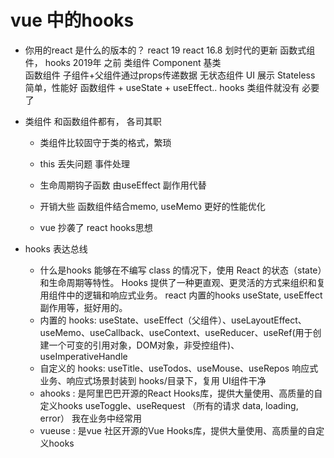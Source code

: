 # vue 中的hooks  
- 你用的react 是什么的版本的？
    react 19
    react 16.8 划时代的更新 函数式组件， hooks 2019年
    之前 类组件 Component 基类  
    函数组件 子组件+父组件通过props传递数据 无状态组件
    UI 展示 Stateless 简单，性能好 
    函数组件 + useState + useEffect.. hooks 类组件就没有
    必要了

- 类组件 
    和函数组件都有， 各司其职
    - 类组件比较固守于类的格式，繁琐 
    - this 丢失问题 事件处理
    - 生命周期钩子函数 由useEffect 副作用代替
    - 开销大些 函数组件结合memo, useMemo 更好的性能优化

    - vue 抄袭了 react hooks思想

- hooks 表达总线
    - 什么是hooks
        能够在不编写 class 的情况下，使用 React 的状态（state）和生命周期等特性。
        Hooks 提供了一种更直观、更灵活的方式来组织和复用组件中的逻辑和响应式业务。
        react 内置的hooks useState, useEffect 副作用等，挺好用的。
    - 内置的 hooks:
        useState、useEffect（父组件）、useLayoutEffect、useMemo、useCallback、useContext、useReducer、useRef(用于创建一个可变的引用对象，DOM对象，非受控组件)、useImperativeHandle
    - 自定义的 hooks:
        useTitle、useTodos、useMouse、useRepos
        响应式业务、响应式场景封装到 hooks/目录下，复用
        UI组件干净
    - ahooks : 是阿里巴巴开源的React Hooks库，提供大量使用、高质量的自定义hooks
        useToggle、useRequest （所有的请求 data, loading, error） 我在业务中经常用
    - vueuse : 是vue 社区开源的Vue Hooks库，提供大量使用、高质量的自定义hooks
    

